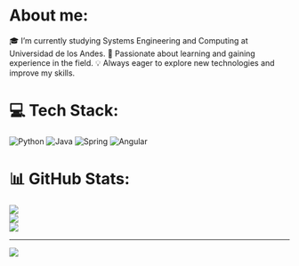 # About me:
🎓 I’m currently studying Systems Engineering and Computing at Universidad de los Andes.
🚀 Passionate about learning and gaining experience in the field.
💡 Always eager to explore new technologies and improve my skills.
# 💻 Tech Stack:
![Python](https://img.shields.io/badge/python-3670A0?style=for-the-badge&logo=python&logoColor=ffdd54) ![Java](https://img.shields.io/badge/java-%23ED8B00.svg?style=for-the-badge&logo=openjdk&logoColor=white) ![Spring](https://img.shields.io/badge/spring-%236DB33F.svg?style=for-the-badge&logo=spring&logoColor=white) ![Angular](https://img.shields.io/badge/angular-%23DD0031.svg?style=for-the-badge&logo=angular&logoColor=white)
# 📊 GitHub Stats:
![](https://github-readme-stats.vercel.app/api?username=taguilera11&theme=dark&hide_border=false&include_all_commits=false&count_private=false)<br/>
![](https://nirzak-streak-stats.vercel.app/?user=taguilera11&theme=dark&hide_border=false)<br/>
![](https://github-readme-stats.vercel.app/api/top-langs/?username=taguilera11&theme=dark&hide_border=false&include_all_commits=false&count_private=false&layout=compact)

---
[![](https://visitcount.itsvg.in/api?id=taguilera11&icon=0&color=0)](https://visitcount.itsvg.in)
